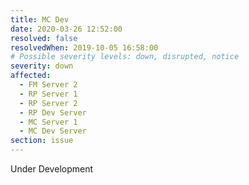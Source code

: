 ```yaml
---
title: MC Dev
date: 2020-03-26 12:52:00
resolved: false
resolvedWhen: 2019-10-05 16:58:00
# Possible severity levels: down, disrupted, notice
severity: down
affected:
  - FM Server 2
  - RP Server 1
  - RP Server 2
  - RP Dev Server
  - MC Server 1
  - MC Dev Server
section: issue
---
```


Under Development